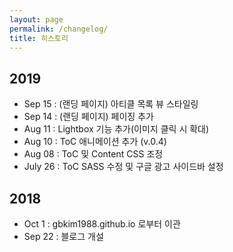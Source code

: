 ```yaml
---
layout: page
permalink: /changelog/
title: 히스토리
---
```


## 2019

- Sep 15 : (랜딩 페이지) 아티클 목록 뷰 스타일링
- Sep 14 : (랜딩 페이지) 페이징 추가
- Aug 11 : Lightbox 기능 추가(이미지 클릭 시 확대)
- Aug 10 : ToC 애니메이션 추가 (v.0.4)
- Aug 08 : ToC 및 Content CSS 조정
- July 26 : ToC SASS 수정 및 구글 광고 사이드바 설정

## 2018

- Oct 1  : gbkim1988.github.io 로부터 이관
- Sep 22 : 블로그 개설
